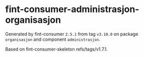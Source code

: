 # fint-consumer-administrasjon-organisasjon

Generated by fint-consumer `2.5.1` from tag `v3.10.0` on package `organisasjon` and component `administrasjon`.

Based on fint-consumer-skeleton refs/tags/v1.7.1.
